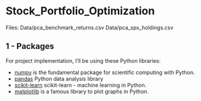 # Stock_Portfolio_Optimization
Files: Data/pca_benchmark_returns.csv
Data/pca_spx_holdings.csv  


## 1 - Packages ##

For project implementation, I’ll be using these Python libraries:

- [numpy](www.numpy.org) is the fundamental package for scientific computing with Python.
- [pandas](http://pandas.pydata.org/) Python data analysis library
- [scikit-learn](http://scikit-learn.org/stable/) scikit-learn - machine learning in Python.
- [matplotlib](http://matplotlib.org) is a famous library to plot graphs in Python.

